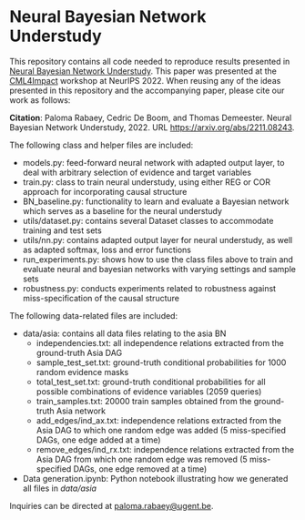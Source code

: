 # Neural Bayesian Network Understudy

This repository contains all code needed to reproduce results presented in [Neural Bayesian Network Understudy](https://arxiv.org/abs/2211.08243). This paper was presented at the [CML4Impact](https://www.cml-4-impact.vanderschaar-lab.com/) workshop at NeurIPS 2022. When reusing any of the ideas presented in this repository and the accompanying paper, please cite our work as follows:

**Citation**: Paloma Rabaey, Cedric De Boom, and Thomas Demeester. Neural Bayesian Network Understudy, 2022. URL https://arxiv.org/abs/2211.08243.


The following class and helper files are included: 
- models.py: feed-forward neural network with adapted output layer, to deal with arbitrary selection of evidence and target variables
- train.py: class to train neural understudy, using either REG or COR approach for incorporating causal structure
- BN_baseline.py: functionality to learn and evaluate a Bayesian network which serves as a baseline for the neural understudy
- utils/dataset.py: contains several Dataset classes to accommodate training and test sets 
- utils/nn.py: contains adapted output layer for neural understudy, as well as adapted softmax, loss and error functions
- run_experiments.py: shows how to use the class files above to train and evaluate neural and bayesian networks with varying settings and sample sets
- robustness.py: conducts experiments related to robustness against miss-specification of the causal structure

The following data-related files are included:
- data/asia: contains all data files relating to the asia BN
  - independencies.txt: all independence relations extracted from the ground-truth Asia DAG
  - sample_test_set.txt: ground-truth conditional probabilities for 1000 random evidence masks
  - total_test_set.txt: ground-truth conditional probabilities for all possible combinations of evidence variables (2059 queries)
  - train_samples.txt: 20000 train samples obtained from the ground-truth Asia network
  - add_edges/ind_ax.txt: independence relations extracted from the Asia DAG to which one random edge was added (5 miss-specified DAGs, one edge added at a time)
  - remove_edges/ind_rx.txt: independence relations extracted from the Asia DAG from which one random edge was removed (5 miss-specified DAGs, one edge removed at a time)
- Data generation.ipynb: Python notebook illustrating how we generated all files in *data/asia*

Inquiries can be directed at paloma.rabaey@ugent.be.
